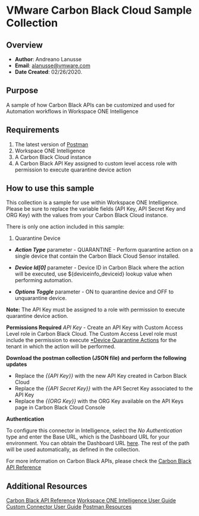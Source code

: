 
# VMware Carbon Black Cloud Sample Collection

## Overview
- **Author**: Andreano Lanusse
- **Email**: alanusse@vmware.com
- **Date Created**: 02/26/2020.


## Purpose

A sample of how Carbon Black APIs can be customized and used for Automation workflows in Workspace ONE Intelligence

## Requirements

1. The latest version of [Postman](https://www.getpostman.com) 
2. Workspace ONE Intelligence
3. A Carbon Black Cloud instance
4. A Carbon Black API Key assigned to custom level access role with permission to execute quarantine device action


## How to use this sample

This collection is a sample for use within Workspace ONE Intelligence.  Please be sure to replace the variable fields (API Key, API Secret Key and ORG Key) with the values from your Carbon Black Cloud instance.

There is only one action included in this sample:
1. Quarantine Device
* ***Action Type*** parameter - QUARANTINE - Perform quarantine action on a single device that contain the Carbon Black Cloud Sensor installed.

* ***Device Id[0]*** parameter - Device ID in Carbon Black where the action will be executed, use ${deviceinfo_deviceid} lookup value when performing automation.

* ***Options Toggle*** parameter - ON to quarantine device and OFF to unquarantine device.


**Note:**  The API Key must be assigned to a role with permission to execute quarantine device action.


**Permissions Required** 
*API Key* - Create an API Key with Custom Access Level role in Carbon Black Cloud. The Custom Access Level role must include the permission to execute [*Device Quarantine Actions](https://developer.carbonblack.com/reference/carbon-black-cloud/platform/latest/devices-api/#device-actions) for the tenant in which the action will be performed.

**Download the postman collection (JSON file) and perform the following updates** 

- Replace the *{{API Key}}* with the new API Key created in Carbon Black Cloud
- Replace the *{{API Secret Key}}* with the API Secret Key associated to the API Key
- Replace the *{{ORG Key}}* with the ORG Key available on the API Keys page in Carbon Black Cloud Console


**Authentication**

To configure this connector in Intelligence, select the *No Authentication* type and enter the Base URL, which is the Dashboard URL for your environment. You can obtain the Dashboard URL [here](https://community.carbonblack.com/t5/Knowledge-Base/PSC-What-URLs-are-used-to-access-the-APIs/ta-p/67346). The rest of the path will be used automatically, as defined in the collection.

For more information on Carbon Black APIs, please check the [Carbon Black API Reference](https://developer.carbonblack.com/reference/carbon-black-cloud/)

## Additional Resources
[Carbon Black API Reference](https://developer.carbonblack.com/reference/carbon-black-cloud/)
[Workspace ONE Intelligence User Guide](https://docs.vmware.com/en/VMware-Workspace-ONE/services/Intelligence/GUID-AWT-WS1INT-OVERVIEW.html)
[Custom Connector User Guide](https://docs.vmware.com/en/VMware-Workspace-ONE/services/Intelligence/GUID-54333CCC-0E6D-4871-8DEA-3AFAB8378EEC.html)
[Postman Resources](https://www.getpostman.com)
